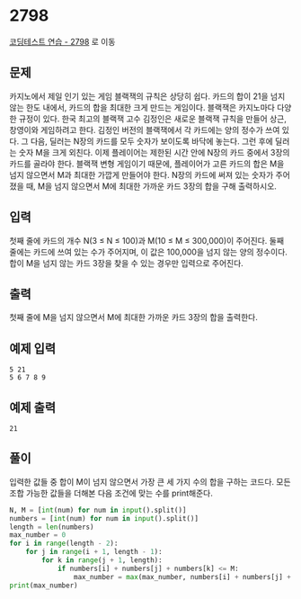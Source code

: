 # 2798

[코딩테스트 연습 - 2798][1] 로 이동

## 문제

카지노에서 제일 인기 있는 게임 블랙잭의 규칙은 상당히 쉽다. 카드의 합이 21을 넘지 않는 한도 내에서, 카드의 합을 최대한 크게 만드는 게임이다. 블랙잭은 카지노마다 다양한 규정이 있다.
한국 최고의 블랙잭 고수 김정인은 새로운 블랙잭 규칙을 만들어 상근, 창영이와 게임하려고 한다.
김정인 버전의 블랙잭에서 각 카드에는 양의 정수가 쓰여 있다. 그 다음, 딜러는 N장의 카드를 모두 숫자가 보이도록 바닥에 놓는다. 그런 후에 딜러는 숫자 M을 크게 외친다.
이제 플레이어는 제한된 시간 안에 N장의 카드 중에서 3장의 카드를 골라야 한다. 블랙잭 변형 게임이기 때문에, 플레이어가 고른 카드의 합은 M을 넘지 않으면서 M과 최대한 가깝게 만들어야 한다.
N장의 카드에 써져 있는 숫자가 주어졌을 때, M을 넘지 않으면서 M에 최대한 가까운 카드 3장의 합을 구해 출력하시오.

## 입력

첫째 줄에 카드의 개수 N(3 ≤ N ≤ 100)과 M(10 ≤ M ≤ 300,000)이 주어진다. 둘째 줄에는 카드에 쓰여 있는 수가 주어지며, 이 값은 100,000을 넘지 않는 양의 정수이다.
합이 M을 넘지 않는 카드 3장을 찾을 수 있는 경우만 입력으로 주어진다.

## 출력

첫째 줄에 M을 넘지 않으면서 M에 최대한 가까운 카드 3장의 합을 출력한다.

## 예제 입력

```
5 21
5 6 7 8 9

```

## 예제 출력

```
21

```

## 풀이

입력한 값들 중 합이 M이 넘지 않으면서 가장 큰 세 가지 수의 합을 구하는 코드다.
모든 조합 가능한 값들을 더해본 다음 조건에 맞는 수를 print해준다.

```python
N, M = [int(num) for num in input().split()]
numbers = [int(num) for num in input().split()]
length = len(numbers)
max_number = 0
for i in range(length - 2):
    for j in range(i + 1, length - 1):
        for k in range(j + 1, length):
            if numbers[i] + numbers[j] + numbers[k] <= M:
                max_number = max(max_number, numbers[i] + numbers[j] + numbers[k])
print(max_number)

```

[1]: https://www.acmicpc.net/problem/2798
